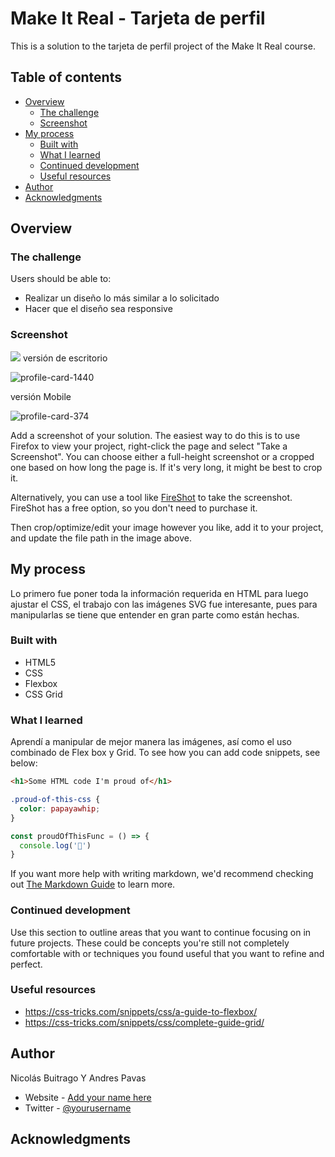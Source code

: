 # Make It Real - Tarjeta de perfil

This is a solution to the tarjeta de perfil project of the Make It Real course.

## Table of contents

- [Overview](#overview)
  - [The challenge](#the-challenge)
  - [Screenshot](#screenshot)
- [My process](#my-process)
  - [Built with](#built-with)
  - [What I learned](#what-i-learned)
  - [Continued development](#continued-development)
  - [Useful resources](#useful-resources)
- [Author](#author)
- [Acknowledgments](#acknowledgments)


## Overview

### The challenge

Users should be able to:

- Realizar un diseño lo más similar a lo solicitado
- Hacer que el diseño sea responsive

### Screenshot

![](./screenshot.jpg)
versión de escritorio

![profile-card-1440](https://user-images.githubusercontent.com/90361859/203188265-0503377c-a516-4d54-a143-3cde88c8cde1.png)

versión Mobile

![profile-card-374](https://user-images.githubusercontent.com/90361859/203188355-e22d3bec-cd60-4c42-a6f0-434e97e95ed5.png)


Add a screenshot of your solution. The easiest way to do this is to use Firefox to view your project, right-click the page and select "Take a Screenshot". You can choose either a full-height screenshot or a cropped one based on how long the page is. If it's very long, it might be best to crop it.

Alternatively, you can use a tool like [FireShot](https://getfireshot.com/) to take the screenshot. FireShot has a free option, so you don't need to purchase it.

Then crop/optimize/edit your image however you like, add it to your project, and update the file path in the image above.


## My process
Lo primero fue poner toda la información requerida en HTML para luego ajustar el CSS, el trabajo con las imágenes SVG fue interesante, pues para manipularlas se tiene que entender en gran parte como están hechas.
### Built with

- HTML5
- CSS 
- Flexbox
- CSS Grid

### What I learned

Aprendí a manipular de mejor manera las imágenes, así como el uso combinado de Flex box y Grid.
To see how you can add code snippets, see below:

```html
<h1>Some HTML code I'm proud of</h1>
```
```css
.proud-of-this-css {
  color: papayawhip;
}
```
```js
const proudOfThisFunc = () => {
  console.log('🎉')
}
```

If you want more help with writing markdown, we'd recommend checking out [The Markdown Guide](https://www.markdownguide.org/) to learn more.

### Continued development

Use this section to outline areas that you want to continue focusing on in future projects. These could be concepts you're still not completely comfortable with or techniques you found useful that you want to refine and perfect.

### Useful resources

- https://css-tricks.com/snippets/css/a-guide-to-flexbox/
- https://css-tricks.com/snippets/css/complete-guide-grid/
## Author
Nicolás Buitrago Y Andres Pavas
- Website - [Add your name here](https://www.your-site.com)
- Twitter - [@yourusername](https://www.twitter.com/yourusername)


## Acknowledgments
